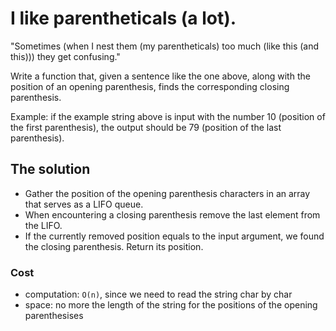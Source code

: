 # I like parentheticals (a lot).
"Sometimes (when I nest them (my parentheticals) too much (like this (and this))) they get confusing."

Write a function that, given a sentence like the one above, along with the position of an opening parenthesis, finds the corresponding closing parenthesis.

Example: if the example string above is input with the number 10 (position of the first parenthesis), the output should be 79 (position of the last parenthesis).

## The solution
* Gather the position of the opening parenthesis characters in an array that serves as a LIFO queue.
* When encountering a closing parenthesis remove the last element from the LIFO.
* If the currently removed position equals to the input argument, we found the closing parenthesis. Return its position.

### Cost
* computation: `O(n)`, since we need to read the string char by char
* space: no more the length of the string for the positions of the opening parenthesises

